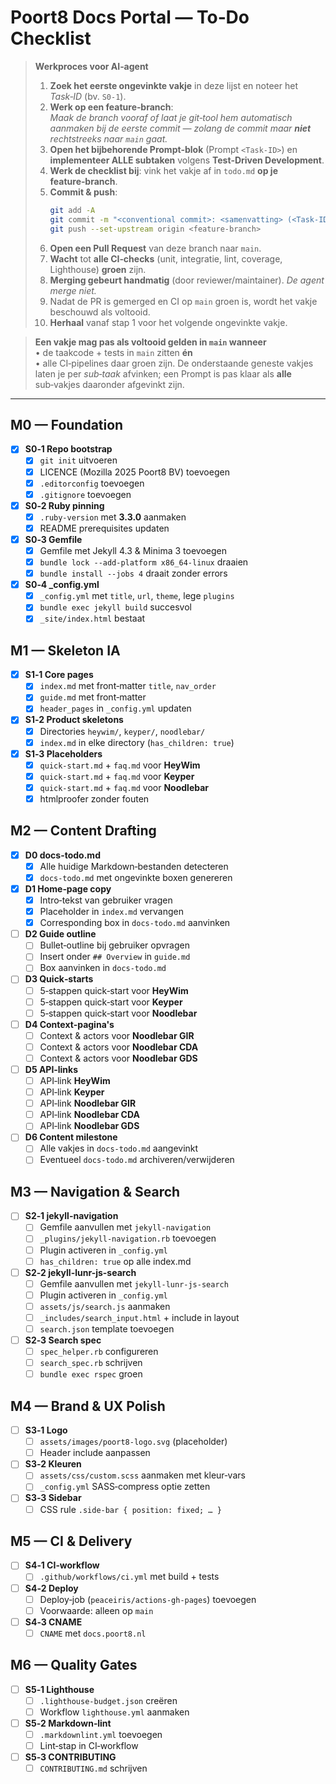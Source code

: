 # Poort8 Docs Portal — **To‑Do Checklist**

> **Werkproces voor AI‑agent**  
>
> 1. **Zoek het eerste ongevinkte vakje** in deze lijst en noteer het *Task‑ID* (bv. `S0‑1`).  
> 2. **Werk op een feature‑branch**:  
>    *Maak de branch vooraf of laat je git‑tool hem automatisch aanmaken bij de eerste commit — zolang de commit maar **niet** rechtstreeks naar `main` gaat.*  
> 3. **Open het bijbehorende Prompt‑blok** (Prompt `<Task‑ID>`) en **implementeer ALLE subtaken** volgens **Test‑Driven Development**.  
> 4. **Werk de checklist bij**: vink het vakje af in `todo.md` **op je feature‑branch**.  
> 5. **Commit & push**:  
>    ```bash
>    git add -A
>    git commit -m "<conventional commit>: <samenvatting> (<Task‑ID>)"
>    git push --set-upstream origin <feature-branch>
>    ```  
> 6. **Open een Pull Request** van deze branch naar `main`.  
> 7. **Wacht** tot **alle CI‑checks** (unit, integratie, lint, coverage, Lighthouse) **groen** zijn.  
> 8. **Merging gebeurt handmatig** (door reviewer/maintainer). *De agent merge niet.*  
> 9. Nadat de PR is gemerged en CI op `main` groen is, wordt het vakje beschouwd als voltooid.  
> 10. **Herhaal** vanaf stap 1 voor het volgende ongevinkte vakje.

> **Een vakje mag pas als voltooid gelden in `main` wanneer**  
> • de taakcode + tests in `main` zitten **én**  
> • alle CI‑pipelines daar groen zijn.
> De onderstaande geneste vakjes laten je per *sub‑taak* afvinken; een Prompt is pas klaar als **alle** sub‑vakjes daaronder afgevinkt zijn.

---

## M0 — Foundation
- [x] **S0‑1 Repo bootstrap**  
  - [x] `git init` uitvoeren  
  - [x] LICENCE (Mozilla 2025 Poort8 BV) toevoegen  
  - [x] `.editorconfig` toevoegen  
  - [x] `.gitignore` toevoegen  
- [x] **S0‑2 Ruby pinning**  
  - [x] `.ruby-version` met **3.3.0** aanmaken  
  - [x] README prerequisites updaten  
- [x] **S0‑3 Gemfile**  
  - [x] Gemfile met Jekyll 4.3 & Minima 3 toevoegen  
  - [x] `bundle lock --add-platform x86_64-linux` draaien  
  - [x] `bundle install --jobs 4` draait zonder errors  
- [x] **S0‑4 _config.yml**  
  - [x] `_config.yml` met `title`, `url`, `theme`, lege `plugins`  
  - [x] `bundle exec jekyll build` succesvol  
  - [x] `_site/index.html` bestaat  

## M1 — Skeleton IA
- [x] **S1‑1 Core pages**  
  - [x] `index.md` met front‑matter `title`, `nav_order`  
  - [x] `guide.md` met front‑matter  
  - [x] `header_pages` in `_config.yml` updaten  
- [x] **S1‑2 Product skeletons**  
  - [x] Directories `heywim/`, `keyper/`, `noodlebar/`  
  - [x] `index.md` in elke directory (`has_children: true`)  
- [x] **S1‑3 Placeholders**  
  - [x] `quick-start.md` + `faq.md` voor **HeyWim**  
  - [x] `quick-start.md` + `faq.md` voor **Keyper**  
  - [x] `quick-start.md` + `faq.md` voor **Noodlebar**  
  - [x] htmlproofer zonder fouten  

## M2 — Content Drafting
- [x] **D0 docs-todo.md**  
  - [x] Alle huidige Markdown‑bestanden detecteren  
  - [x] `docs-todo.md` met ongevinkte boxen genereren  
- [x] **D1 Home‑page copy**  
  - [x] Intro‑tekst van gebruiker vragen  
  - [x] Placeholder in `index.md` vervangen  
  - [x] Corresponding box in `docs-todo.md` aanvinken  
- [ ] **D2 Guide outline**  
  - [ ] Bullet‑outline bij gebruiker opvragen  
  - [ ] Insert onder `## Overview` in `guide.md`  
  - [ ] Box aanvinken in `docs-todo.md`  
- [ ] **D3 Quick‑starts**  
  - [ ] 5‑stappen quick‑start voor **HeyWim**  
  - [ ] 5‑stappen quick‑start voor **Keyper**  
  - [ ] 5‑stappen quick‑start voor **Noodlebar**  
- [ ] **D4 Context‑pagina's**  
  - [ ] Context & actors voor **Noodlebar GIR**  
  - [ ] Context & actors voor **Noodlebar CDA**  
  - [ ] Context & actors voor **Noodlebar GDS**  
- [ ] **D5 API‑links**  
  - [ ] API‑link **HeyWim**  
  - [ ] API‑link **Keyper**  
  - [ ] API‑link **Noodlebar GIR**  
  - [ ] API‑link **Noodlebar CDA**  
  - [ ] API‑link **Noodlebar GDS**  
- [ ] **D6 Content milestone**  
  - [ ] Alle vakjes in `docs-todo.md` aangevinkt  
  - [ ] Eventueel `docs-todo.md` archiveren/verwijderen  

## M3 — Navigation & Search
- [ ] **S2‑1 jekyll-navigation**  
  - [ ] Gemfile aanvullen met `jekyll-navigation`  
  - [ ] `_plugins/jekyll-navigation.rb` toevoegen  
  - [ ] Plugin activeren in `_config.yml`  
  - [ ] `has_children: true` op alle index.md  
- [ ] **S2‑2 jekyll-lunr-js-search**  
  - [ ] Gemfile aanvullen met `jekyll-lunr-js-search`  
  - [ ] Plugin activeren in `_config.yml`  
  - [ ] `assets/js/search.js` aanmaken  
  - [ ] `_includes/search_input.html` + include in layout  
  - [ ] `search.json` template toevoegen  
- [ ] **S2‑3 Search spec**  
  - [ ] `spec_helper.rb` configureren  
  - [ ] `search_spec.rb` schrijven  
  - [ ] `bundle exec rspec` groen  

## M4 — Brand & UX Polish
- [ ] **S3‑1 Logo**  
  - [ ] `assets/images/poort8-logo.svg` (placeholder)  
  - [ ] Header include aanpassen  
- [ ] **S3‑2 Kleuren**  
  - [ ] `assets/css/custom.scss` aanmaken met kleur‑vars  
  - [ ] `_config.yml` SASS‑compress optie zetten  
- [ ] **S3‑3 Sidebar**  
  - [ ] CSS rule `.side-bar { position: fixed; … }`  

## M5 — CI & Delivery
- [ ] **S4‑1 CI‑workflow**  
  - [ ] `.github/workflows/ci.yml` met build + tests  
- [ ] **S4‑2 Deploy**  
  - [ ] Deploy‑job (`peaceiris/actions-gh-pages`) toevoegen  
  - [ ] Voorwaarde: alleen op `main`  
- [ ] **S4‑3 CNAME**  
  - [ ] `CNAME` met `docs.poort8.nl`  

## M6 — Quality Gates
- [ ] **S5‑1 Lighthouse**  
  - [ ] `.lighthouse-budget.json` creëren  
  - [ ] Workflow `lighthouse.yml` aanmaken  
- [ ] **S5‑2 Markdown‑lint**  
  - [ ] `.markdownlint.yml` toevoegen  
  - [ ] Lint‑stap in CI‑workflow  
- [ ] **S5‑3 CONTRIBUTING**  
  - [ ] `CONTRIBUTING.md` schrijven  

